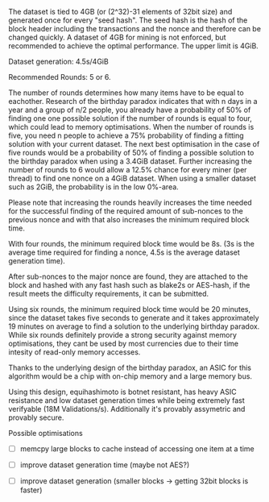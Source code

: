 The dataset is tied to 4GB (or (2^32)-31 elements of 32bit size) and generated once for every "seed hash". The seed hash is the hash of the block header including the transactions and the nonce and therefore can be changed quickly. A dataset of 4GB for mining is not enforced, but recommended to achieve the optimal performance. The upper limit is 4GiB.

Dataset generation: 4.5s/4GiB

Recommended Rounds: 5 or 6.

The number of rounds determines how many items have to be equal to eachother. Research of the birthday paradox indicates that with n days in a year and a group of n/2 people, you already have a probability of 50% of finding one one possible solution if the number of rounds is equal to four, which could lead to memory optimisations. When the number of rounds is five, you need n people to achieve a 75% probability of finding a fitting solution with your current dataset. The next best optimisation in the case of five rounds would be a probability of 50% of finding a possible solution to the birthday paradox when using a 3.4GiB dataset. Further increasing the number of rounds to 6 would allow a 12.5% chance for every miner (per thread) to find one nonce on a 4GiB dataset. When using a smaller dataset such as 2GiB, the probability is in the low 0%-area.

Please note that increasing the rounds heavily increases the time needed for the successful finding of the required amount of sub-nonces to the previous nonce and with that also increases the minimum required block time.

With four rounds, the minimum required block time would be 8s. (3s is the average time required for finding a nonce, 4.5s is the average dataset generation time).

After sub-nonces to the major nonce are found, they are attached to the block and hashed with any fast hash such as blake2s or AES-hash, if the result meets the difficulty requirements, it can be submitted.

Using six rounds, the minimum required block time would be 20 minutes, since the dataset takes five seconds to generate and it takes approximately 19 minutes on average to find a solution to the underlying birthday paradox. While six rounds definitely provide a strong security against memory optimisations, they cant be used by most currencies due to their time intesity of read-only memory accesses. 

Thanks to the underlying design of the birthday paradox, an ASIC for this algorithm would be a chip with on-chip memory and a large memory bus.

Using this design, equihashimoto is botnet resistant, has heavy ASIC resistance and low dataset generation times while being extremely fast verifyable (18M Validations/s). Additionally it's provably assymetric and provably secure.

Possible optimisations
- [ ] memcpy large blocks to cache instead of accessing one item at a time
- [ ] improve dataset generation time (maybe not AES?)
- [ ] improve dataset generation (smaller blocks -> getting 32bit blocks is faster)

